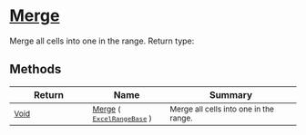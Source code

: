 # [Merge](./ExcelHelper-100664029.md)

Merge all cells into one in the range.
Return type:
## Methods

| Return | Name | Summary | 
| --- | --- | --- | 
| <sub>[Void](https://docs.microsoft.com/en-us/dotnet/api/System.Void)</sub><img width=200/>| <sub>[Merge](./ExcelHelper-100664029.md) ( [`ExcelRangeBase`](./ExcelHelper-100664029.md) )</sub>| <sub>Merge all cells into one in the range.</sub><img width=200/>| <br>



